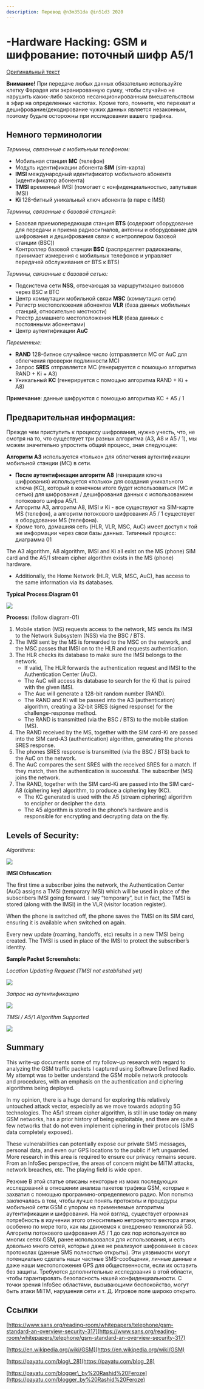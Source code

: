 ```yaml
---
description: Перевод @n3m351da @in51d3 2020
---
```


# -Hardware Hacking: GSM и шифрование: поточный шифр A5/1

[Оригинальный текст](https://www.blackhillsinfosec.com/gsm-traffic-and-encryption-a5-1-stream-cipher/)

**Внимание!** При передаче любых данных обязательно используйте клетку Фарадея или экранированную сумку, чтобы случайно не нарушить каких-либо законов несанкционированным вмешательством в эфир на определенных частотах. Кроме того, помните, что перехват и дешифрование/декодирование чужих данных является незаконным, поэтому будьте осторожны при исследовании вашего трафика.

## **Немного терминологии**

_Термины, связанные с мобильным телефоном:_ 

* Мобильная станция **МС** \(телефон\) 
* Модуль идентификации абонента **SIM** \(sim-карта\)
* **IMSI** международный идентификатор мобильного абонента \(идентификатор абонента\) 
* **TMSI** временный IMSI \(помогает с конфиденциальностью, запутывая IMSI\) 
* **Ki** 128-битный уникальный ключ абонента \(в паре с IMSI\)

_Термины, связанные с базовой станцией:_

* Базовая приемопередающая станция **BTS** \(содержит оборудование для передачи и приема радиосигналов, антенны и оборудование для шифрования и дешифрования связи с контроллером базовой станции \(BSC\)\) 
* Контроллер базовой станции **BSC** \(распределяет радиоканалы, принимает измерения с мобильных телефонов и управляет передачей обслуживания от BTS к BTS\)

_Термины, связанные с базовой сетью:_ 

* Подсистема сети **NSS**, отвечающая за маршрутизацию вызовов через BSC и BTC
* Центр коммутации мобильной связи **MSC** \(коммутация сети\) 
* Регистр местоположения абонентов **VLR** \(база данных мобильных станций, относительно местности\) 
* Реестр домашнего местоположения **HLR** \(база данных с постоянными абонентами\) 
* Центр аутентификации **AuC**

_Переменные:_

* **RAND** 128-битное случайное число \(отправляется МС от AuC для облегчения проверки подлинности МС\)
* Запрос **SRES** отправляется МС \(генерируется с помощью алгоритма RAND + Ki + A3\) 
* Уникальный **KC** \(генерируется с помощью алгоритма RAND + Ki + A8\)

**Примечание**: данные шифруются с помощью алгоритма KC + A5 / 1

## Предварительная информация:

Прежде чем приступить к процессу шифрования, нужно учесть, что, не смотря на то, что существует три разных алгоритма \(A3, A8 и A5 / 1\), мы можем значительно упростить общий процесс, зная следующее:

**Алгоритм A3** используется «только» для облегчения аутентификации мобильной станции \(MС\) в сети. 

* **После аутентификации алгоритм A8** \(генерация ключа шифрования\) используется «только» для создания уникального ключа \(KC\), который в конечном итоге будет использоваться \(МС и сетью\) для шифрования / дешифрования данных с использованием потокового шифра A5/1. 
* Алгоритм A3, алгоритм A8, IMSI и Ki - все существуют на SIM-карте MS \(телефон\), а алгоритм потокового шифрования A5 / 1 существует в оборудовании MS \(телефона\). 
* Кроме того, домашняя сеть \(HLR, VLR, MSC, AuC\) имеет доступ к той же информации через свои базы данных. Типичный процесс: диаграмма 01

The A3 algorithm, A8 algorithm, IMSI and Ki all exist on the MS \(phone\) SIM card and the A5/1 stream cipher algorithm exists in the MS \(phone\) hardware.

* Additionally, the Home Network \(HLR, VLR, MSC, AuC\), has access to the same information via its databases.

**Typical Process**:**Diagram 01**

![](https://lh4.googleusercontent.com/5r2_aCvjL8dFFSL_tdoJvBPR_HBV7ssS-lBkjcfWSaJhCdmF4MGnHXyLVNhTBy_Wq8Q6dP6oTqvPdjpRUeJCjl4fjIc4A5Sqd8H71o9iBCVz9mjlnSnJdV4iOYA9lZHGCwAiQplm)

**Process:** \(follow diagram-01\)

1. Mobile station \(MS\) requests access to the network,  MS sends its IMSI to the Network Subsystem \(NSS\) via the BSC / BTS.
2. The IMSI sent by the MS is forwarded to the MSC on the network, and the MSC passes that IMSI on to the HLR and requests authentication.
3. The HLR checks its database to make sure the IMSI belongs to the network.
   * If valid, The HLR forwards the authentication request and IMSI to the Authentication Center \(AuC\).
   * The AuC will access its database to search for the Ki that is paired with the given IMSI.
   * The Auc will generate a 128-bit random number \(RAND\).
   * The RAND and Ki will be passed into the A3 \(authentication\) algorithm, creating a 32-bit SRES \(signed response\) for the challenge-response method.
   * The RAND is transmitted \(via the BSC / BTS\) to the mobile station \(MS\).
4. The RAND received by the MS, together with the SIM card-Ki are passed into the SIM card-A3 \(authentication\) algorithm, generating the phones SRES response.
5. The phones SRES response is transmitted \(via the BSC / BTS\) back to the AuC on the network.
6. The AuC compares the sent SRES with the received SRES for a match. If they match, then the authentication is successful. The subscriber \(MS\) joins the network.
7. The RAND, together with the SIM card-Ki are passed into the SIM card-A8 \(ciphering key\) algorithm, to produce a ciphering key \(KC\).
   * The KC generated is used with the A5 \(stream ciphering\) algorithm to encipher or decipher the data.
   * The A5 algorithm is stored in the phone’s hardware and is responsible for encrypting and decrypting data on the fly.

## **Levels of Security:**

_Algorithms_:

![](https://lh5.googleusercontent.com/2FWiU5_5C8mqcQSFv8HKHSFHCHnIfvO7R0g9MA_DsZ_q4T4mJkSmWstcpkd_4_zSB24V-Zuc9lMbnn3OAst6tnuzDk-NJDhBmk7JbjDdjN46Qts6d3fRTz10fdupMZOeb5_3HDLC)

**IMSI Obfuscation**:

The first time a subscriber joins the network, the Authentication Center \(AuC\) assigns a TMSI \(temporary IMSI\) which will be used in place of the subscribers IMSI going forward. I say “temporary”, but in fact, the TMSI is stored \(along with the IMSI\) in the VLR \(visitor location register\).

When the phone is switched off, the phone saves the TMSI on its SIM card, ensuring it is available when switched on again.

Every new update \(roaming, handoffs, etc\) results in a new TMSI being created. The TMSI is used in place of the IMSI to protect the subscriber’s identity.

**Sample Packet Screenshots:**

_Location Updating Request \(TMSI not established yet\)_

![](https://lh5.googleusercontent.com/iyrdJ4LHWFUngtQXPYr_CQaA71NMgqbUjKxdzDXq5mEBmiPcEFq24snmvqbt4m_kMqeYMwSXyvdjGRF8TXatAhyOCC2O8F8DFVJec0IlldfvsmGXnUhXFPp2B1k2nU7zaAh1Oujy)

_Запрос на аутентификацию_

![](https://lh4.googleusercontent.com/c0W3atWxW7TU0i_MXO5twIBp9WSvX8opriwNtCmb2i01_R80pFFYb2duiW2iZ2F1wIc4KZW9K_-lluV9feBGNyUuqQKdzVjYuTYmp05f6UE0Fj1sulGSe3Q3pyvfTZOJajkfEIrT)

_TMSI / A5/1 Algorithm Supported_

![](https://lh5.googleusercontent.com/amAB08uW_TOcCm0cQIRnhmSyw4Mp6uhH74tO5kD90v73h4s7tvRQLV7cwqWKy84tKwaaPDj8koeQayl5nPk0RMXwt93SolKVNVgb6adKC0KmbD73DXvj9wb3UoEAwFmwNWhxRA8D)

## **Summary**

This write-up documents some of my follow-up research with regard to analyzing the GSM traffic packets I captured using Software Defined Radio. My attempt was to better understand the GSM mobile network protocols and procedures, with an emphasis on the authentication and ciphering algorithms being deployed.

In my opinion, there is a huge demand for exploring this relatively untouched attack vector, especially as we move towards adopting 5G technologies. The A5/1 stream cipher algorithm, is still in use today on many GSM networks, has a prior history of being exploitable, and there are quite a few networks that do not even implement ciphering in their protocols \(SMS data completely exposed\).

These vulnerabilities can potentially expose our private SMS messages, personal data, and even our GPS locations to the public if left unguarded. More research in this area is required to ensure our privacy remains secure. From an InfoSec perspective, the areas of concern might be MiTM attacks, network breaches, etc. The playing field is wide open.



Резюме В этой статье описаны некоторые из моих последующих исследований в отношении анализа пакетов трафика GSM, которые я захватил с помощью программно-определяемого радио. Моя попытка заключалась в том, чтобы лучше понять протоколы и процедуры мобильной сети GSM с упором на применяемые алгоритмы аутентификации и шифрования. На мой взгляд, существует огромная потребность в изучении этого относительно нетронутого вектора атаки, особенно по мере того, как мы движемся к внедрению технологий 5G. Алгоритм потокового шифрования A5 / 1 до сих пор используется во многих сетях GSM, ранее использовался для использования, и есть довольно много сетей, которые даже не реализуют шифрование в своих протоколах \(данные SMS полностью открыты\). Эти уязвимости могут потенциально сделать наши частные SMS-сообщения, личные данные и даже наши местоположения GPS для общественности, если их оставить без защиты. Требуются дополнительные исследования в этой области, чтобы гарантировать безопасность нашей конфиденциальности. С точки зрения InfoSec областями, вызывающими беспокойство, могут быть атаки MiTM, нарушения сети и т. Д. Игровое поле широко открыто.

## **Ссылки**

[https://www.sans.org/reading-room/whitepapers/telephone/gsm-standard-an-overview-security-317](https://www.sans.org/reading-room/whitepapers/telephone/gsm-standard-an-overview-security-317)

[https://en.wikipedia.org/wiki/GSM](https://en.wikipedia.org/wiki/GSM)

[https://payatu.com/blog\_28](https://payatu.com/blog_28) 

[https://payatu.com/blogger\_by%20Rashid%20Feroze](https://payatu.com/blogger_by%20Rashid%20Feroze)

